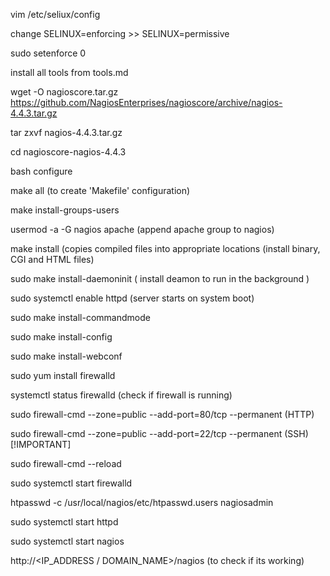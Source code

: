 <!-- Installation -->

vim /etc/seliux/config <!-- linux security -->

change SELINUX=enforcing >> SELINUX=permissive <!-- security module would notify instead of block actions -->

sudo setenforce 0 <!-- to temporary disable SELINUX -->

install all tools from tools.md

wget -O nagioscore.tar.gz https://github.com/NagiosEnterprises/nagioscore/archive/nagios-4.4.3.tar.gz

tar zxvf nagios-4.4.3.tar.gz

cd nagioscore-nagios-4.4.3

bash configure

make all (to create 'Makefile' configuration)

<!-- Create nagios user -->

make install-groups-users

usermod -a -G nagios apache (append apache group to nagios)

make install (copies compiled files into appropriate locations (install binary, CGI and HTML files)

<!-- server setup -->

sudo make install-daemoninit ( install deamon to run in the background )

sudo systemctl enable httpd (server starts on system boot)

<!-- install command mode, config files, Apache config -->

sudo make install-commandmode

sudo make install-config

sudo make install-webconf

<!-- configure firewall + open port 80 -->

sudo yum install firewalld

systemctl status firewalld (check if firewall is running)

sudo firewall-cmd --zone=public --add-port=80/tcp --permanent (HTTP)

sudo firewall-cmd --zone=public --add-port=22/tcp --permanent (SSH) [!IMPORTANT]

sudo firewall-cmd --reload

sudo systemctl start firewalld

<!-- create nagiosadmin user account -->

htpasswd -c /usr/local/nagios/etc/htpasswd.users nagiosadmin

<!-- start apache and nagios -->

sudo systemctl start httpd

sudo systemctl start nagios

http://<IP_ADDRESS / DOMAIN_NAME>/nagios (to check if its working)
